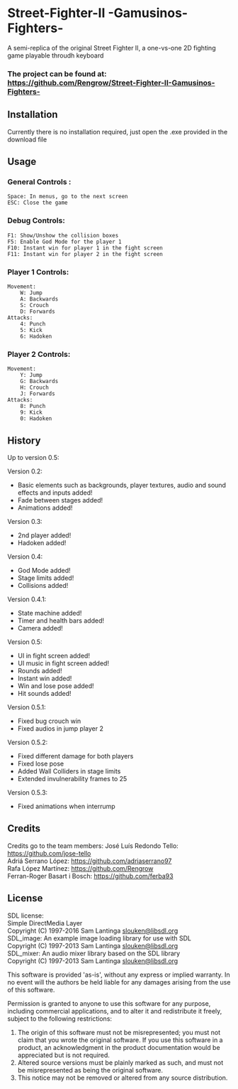 ﻿# Street-Fighter-II -Gamusinos-Fighters-

A semi-replica of the original Street Fighter II, a one-vs-one 2D fighting game playable throudh keyboard

### The project can be found at: https://github.com/Rengrow/Street-Fighter-II-Gamusinos-Fighters-

## Installation

Currently there is no installation required, just open the .exe provided in the download file

## Usage

### General Controls :
	Space: In menus, go to the next screen
	ESC: Close the game
	
### Debug Controls:<br>
	F1: Show/Unshow the collision boxes
	F5: Enable God Mode for the player 1
	F10: Instant win for player 1 in the fight screen
	F11: Instant win for player 2 in the fight screen

### Player 1 Controls: <br>
    Movement:
        W: Jump
        A: Backwards
        S: Crouch
        D: Forwards
    Attacks:
        4: Punch
        5: Kick
        6: Hadoken

### Player 2 Controls:<br> 
    Movement:
        Y: Jump
        G: Backwards
        H: Crouch
        J: Forwards
    Attacks:
        8: Punch
        9: Kick
        0: Hadoken

## History

Up to version 0.5:

Version 0.2:
- Basic elements such as backgrounds, player textures, audio and sound effects and inputs added!
- Fade between stages added!
- Animations added!

Version 0.3:
- 2nd player added!
- Hadoken added!

Version 0.4:
- God Mode added!
- Stage limits added!
- Collisions added!

Version 0.4.1:
- State machine added!
- Timer and health bars added!
- Camera added!

Version 0.5:
- UI in fight screen added!
- UI music in fight screen added!
- Rounds added!
- Instant win added!
- Win and lose pose added!
- Hit sounds added!

Version 0.5.1:
- Fixed bug crouch win
- Fixed audios in jump player 2

Version 0.5.2:
- Fixed different damage for both players
- Fixed lose pose
- Added Wall Colliders in stage limits
- Extended invulnerability frames to 25

Version 0.5.3:
- Fixed animations when interrump



## Credits

Credits go to the team members:
	José Luís Redondo Tello: <https://github.com/jose-tello> <br>
	Adriá Serrano López: <https://github.com/adriaserrano97> <br>
	Rafa López Martínez: <https://github.com/Rengrow> <br>
	Ferran-Roger Basart i Bosch: <https://github.com/ferba93> <br>

## License

SDL license:<br>
Simple DirectMedia Layer<br>
Copyright (C) 1997-2016 Sam Lantinga <slouken@libsdl.org><br>
SDL_image:  An example image loading library for use with SDL<br>
Copyright (C) 1997-2013 Sam Lantinga <slouken@libsdl.org><br>
SDL_mixer:  An audio mixer library based on the SDL library<br>
Copyright (C) 1997-2013 Sam Lantinga <slouken@libsdl.org><br>

  
This software is provided 'as-is', without any express or implied
warranty.  In no event will the authors be held liable for any damages
arising from the use of this software.

Permission is granted to anyone to use this software for any purpose,
including commercial applications, and to alter it and redistribute it
freely, subject to the following restrictions:
  
1. The origin of this software must not be misrepresented; you must not
   claim that you wrote the original software. If you use this software
   in a product, an acknowledgment in the product documentation would be
   appreciated but is not required. 
2. Altered source versions must be plainly marked as such, and must not be
   misrepresented as being the original software.
3. This notice may not be removed or altered from any source distribution.




